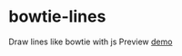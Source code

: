 # bowtie-lines
Draw lines like bowtie with js
Preview <a href="https://hamid-karimi.github.io/bowtie-lines/"> demo </a>
